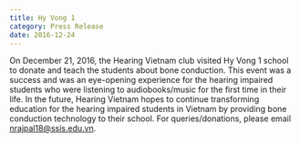 ```yaml
---
title: Hy Vong 1 
category: Press Release
date: 2016-12-24
---
```


On December 21, 2016, the Hearing Vietnam club visited Hy Vong 1 school to donate and teach the students about bone conduction. This event was a success and was an eye-opening experience for the hearing impaired students who were listening to audiobooks/music for the first time in their life. In the future, Hearing Vietnam hopes to continue transforming education for the hearing impaired students in Vietnam by providing bone conduction technology to their school. For queries/donations, please email nrajpal18@ssis.edu.vn.